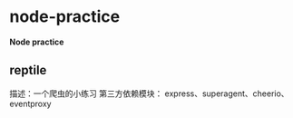 # node-practice
**Node practice**

## reptile
描述：一个爬虫的小练习
第三方依赖模块： express、superagent、cheerio、eventproxy
